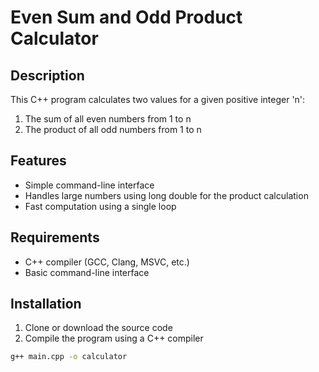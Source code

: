 # Even Sum and Odd Product Calculator

## Description
This C++ program calculates two values for a given positive integer 'n':
1. The sum of all even numbers from 1 to n
2. The product of all odd numbers from 1 to n

## Features
- Simple command-line interface
- Handles large numbers using long double for the product calculation
- Fast computation using a single loop

## Requirements
- C++ compiler (GCC, Clang, MSVC, etc.)
- Basic command-line interface

## Installation
1. Clone or download the source code
2. Compile the program using a C++ compiler
```bash
g++ main.cpp -o calculator
